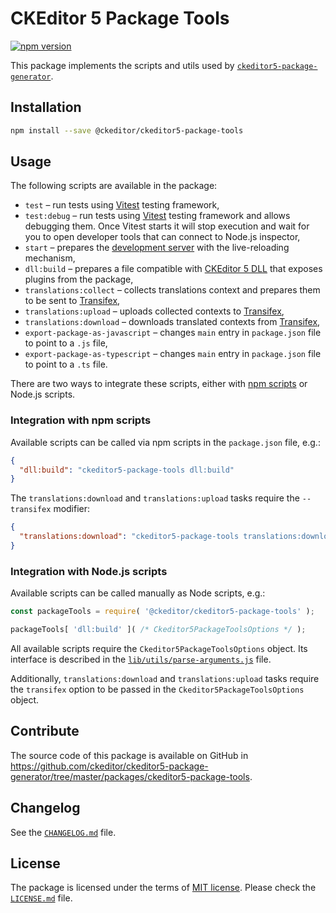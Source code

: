 # CKEditor 5 Package Tools

[![npm version](https://badge.fury.io/js/@ckeditor%2Fckeditor5-package-tools.svg)](https://badge.fury.io/js/@ckeditor%2Fckeditor5-package-tools)

This package implements the scripts and utils used by [`ckeditor5-package-generator`](https://www.npmjs.com/package/ckeditor5-package-generator).

## Installation

```bash
npm install --save @ckeditor/ckeditor5-package-tools
```

## Usage

The following scripts are available in the package:

* `test` &ndash; run tests using [Vitest](https://vitest.dev/) testing framework,
* `test:debug` &ndash; run tests using [Vitest](https://vitest.dev/) testing framework and allows debugging them. Once Vitest starts it will stop execution and wait for you to open developer tools that can connect to Node.js inspector,
* `start` &ndash; prepares the [development server](https://webpack.js.org/configuration/dev-server/) with the live-reloading mechanism,
* `dll:build` &ndash; prepares a file compatible with [CKEditor 5 DLL](https://ckeditor.com/docs/ckeditor5/latest/builds/guides/development/dll-builds.html) that exposes plugins from the package,
* `translations:collect` &ndash; collects translations context and prepares them to be sent to [Transifex](https://www.transifex.com/),
* `translations:upload` &ndash; uploads collected contexts to [Transifex](https://www.transifex.com/),
* `translations:download` &ndash; downloads translated contexts from [Transifex](https://www.transifex.com/),
* `export-package-as-javascript` &ndash; changes `main` entry in `package.json` file to point to a `.js` file,
* `export-package-as-typescript` &ndash; changes `main` entry in `package.json` file to point to a `.ts` file.

There are two ways to integrate these scripts, either with [npm scripts](https://docs.npmjs.com/cli/v7/using-npm/scripts) or Node.js scripts.

### Integration with npm scripts

Available scripts can be called via npm scripts in the `package.json` file, e.g.:

```json
{
  "dll:build": "ckeditor5-package-tools dll:build"
}
```

The `translations:download` and `translations:upload` tasks require the `--transifex` modifier:

```json
{
  "translations:download": "ckeditor5-package-tools translations:download --transifex [API URL]"
}
```

### Integration with Node.js scripts

Available scripts can be called manually as Node scripts, e.g.:

```js
const packageTools = require( '@ckeditor/ckeditor5-package-tools' );

packageTools[ 'dll:build' ]( /* Ckeditor5PackageToolsOptions */ );
```

All available scripts require the `Ckeditor5PackageToolsOptions` object. Its interface is described in the [`lib/utils/parse-arguments.js`](https://github.com/ckeditor/ckeditor5-package-generator/blob/master/packages/ckeditor5-package-tools/lib/utils/parse-arguments.js) file.

Additionally, `translations:download` and `translations:upload` tasks require the `transifex` option to be passed in the `Ckeditor5PackageToolsOptions` object.

## Contribute

The source code of this package is available on GitHub in https://github.com/ckeditor/ckeditor5-package-generator/tree/master/packages/ckeditor5-package-tools.

## Changelog

See the [`CHANGELOG.md`](https://github.com/ckeditor/ckeditor5-package-generator/blob/master/CHANGELOG.md) file.

## License

The package is licensed under the terms of [MIT license](https://opensource.org/licenses/MIT). Please check the [`LICENSE.md`](https://github.com/ckeditor/ckeditor5-package-generator/blob/master/packages/ckeditor5-package-tools/LICENSE.md) file.
